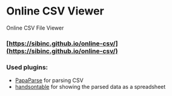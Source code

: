 # Online CSV Viewer
Online CSV File Viewer
### [https://sibinc.github.io/online-csv/](https://sibinc.github.io/online-csv/)

### Used plugins:

- [PapaParse](https://github.com/mholt/PapaParse) for parsing CSV
- [handsontable](https://github.com/handsontable/handsontable) for showing the parsed data as a spreadsheet
